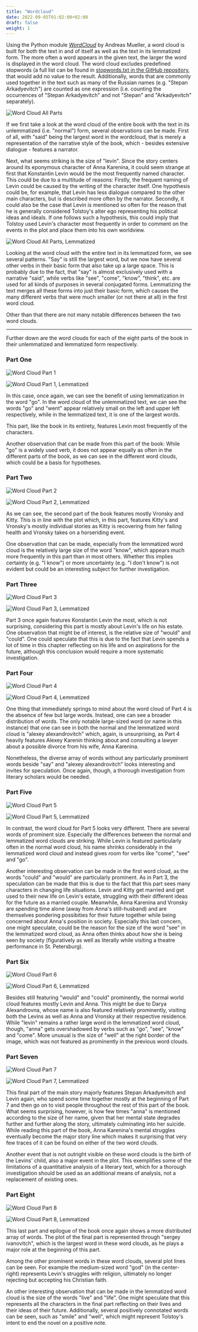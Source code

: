 ```yaml
---
title: "Wordcloud"
date: 2022-09-05T01:02:00+02:00
draft: false
weight: 1
---
```



Using the Python module [_WordCloud_](https://amueller.github.io/word_cloud/) by Andreas Mueller, a word cloud is built for both the text in and of itself as well as the text in its lemmatized form. The more often a word appears in the given text, the larger the word is displayed in the word cloud. The word cloud excludes predefined stopwords (a full list can be found in [stopwords.txt in the GitHub repository](https://github.com/mansutt/annakarenina/blob/main/wordcl/stopwords.txt), that would add no value to the result. Additionally, words that are commonly used together in the text such as many of the Russian names (e.g. "Stepan Arkadyevitch") are counted as one expression (i.e. counting the occurrences of "Stepan Arkadyevitch" and not "Stepan" and "Arkadyevitch" separately).

![Word Cloud All Parts](/img/ak_complete.png)

If we first take a look at the word cloud of the entire book with the text in its unlemmatized (i.e. "normal") form, several observations can be made. First of all, with "said" being the largest word in the wordcloud, that is merely a representation of the narrative style of the book, which - besides extensive dialogue - features a narrator.

Next, what seems striking is the size of "levin". Since the story centers around its eponymous character of Anna Karenina, it could seem strange at first that Konstantin Levin would be the most frequently named character. This could be due to a multitude of reasons: Firstly, the frequent naming of Levin could be caused by the writing of the character itself. One hypothesis could be, for example, that Levin has less dialogue compared to the other main characters, but is described more often by the narrator. Secondly, it could also be the case that Levin is mentioned so often for the reason that he is generally considered Tolstoy's alter ego representing his political ideas and ideals. If one follows such a hypothesis, this could imply that Tolstoy used Levin's character most frequently in order to comment on the events in the plot and place them into his own worldview. 

![Word Cloud All Parts, Lemmatized](/img/ak_complete_lem.png)

Looking at the word cloud with the entire text in its lemmatized form, we see several patterns. "Say" is still the largest word, but we now have several other verbs in their basic form that also take up a large space. This is probably due to the fact, that "say" is almost exclusively used with a narrative "said", while verbs like "see", "come", "know", "think", etc. are used for all kinds of purposes in several conjugated forms. Lemmatizing the text merges all these forms into just their basic form, which causes the many different verbs that were much smaller (or not there at all) in the first word cloud.

Other than that there are not many notable differences between the two word clouds.

---

Further down are the word clouds for each of the eight parts of the book in their unlemmatized and lemmatized form respectively.  

### Part One

![Word Cloud Part 1](/img/ak_p1.png)

![Word Cloud Part 1, Lemmatized](/img/ak_p1_lem.png)

In this case, once again, we can see the benefit of using lemmatization in the word "go". In the word cloud of the unlemmatized text, we can see the words "go" and "went" appear relatively small on the left and upper left respectively, while in the lemmatized text, it is one of the largest words. 

This part, like the book in its entirety, features Levin most frequently of the characters.

Another observation that can be made from this part of the book: While "go" is a widely used verb, it does not appear equally as often in the different parts of the book, as we can see in the different word clouds, which could be a basis for hypotheses.

### Part Two

![Word Cloud Part 2](/img/ak_p2.png)

![Word Cloud Part 2, Lemmatized](/img/ak_p2_lem.png)

As we can see, the second part of the book features mostly Vronsky and Kitty. This is in line with the plot which, in this part, features Kitty's and Vronsky's mostly individual stories as Kitty is recovering from her failing health and Vronsky takes on a horseriding event.

One observation that can be made, especially from the lemmatized word cloud is the relatively large size of the word "know", which appears much more frequently in this part than in most others. Whether this implies certainty (e.g. "I know") or more uncertainty (e.g. "I don't know") is not evident but could be an interesting subject for further investigation.

### Part Three

![Word Cloud Part 3](/img/ak_p3.png)

![Word Cloud Part 3, Lemmatized](/img/ak_p3_lem.png)

Part 3 once again features Konstantin Levin the most, which is not surprising, considering this part is mostly about Levin's life on his estate. One observation that might be of interest, is the relative size of "would" and "could". One could speculate that this is due to the fact that Levin spends a lot of time in this chapter reflecting on his life and on aspirations for the future, although this conclusion would require a more systematic investigation.

### Part Four

![Word Cloud Part 4](/img/ak_p4.png)

![Word Cloud Part 4, Lemmatized](/img/ak_p4_lem.png)

One thing that immediately springs to mind about the word cloud of Part 4 is the absence of few but large words. Instead, one can see a broader distribution of words. The only notable large-sized word (or name in this instance) that one can see in both the normal and the lemmatized word cloud is "alexey alexandrovitch" which, again, is unsurprising, as Part 4 heavily features Alexey Karenin thinking about and consulting a lawyer about a possible divorce from his wife, Anna Karenina.

Nonetheless, the diverse array of words without any particularly prominent words beside "say" and "alexey alexandrovitch" looks interesting and invites for speculation. Once again, though, a thorough investigation from literary scholars would be needed.

### Part Five

![Word Cloud Part 5](/img/ak_p5.png)

![Word Cloud Part 5, Lemmatized](/img/ak_p5_lem.png)

In contrast, the word cloud for Part 5 looks very different. There are several words of prominent size. Especially the differences between the normal and lemmatized word clouds are striking. While Levin is featured particularly often in the normal word cloud, his name shrinks considerably in the lemmatized word cloud and instead gives room for verbs like "come", "see" and "go".

Another interesting observation can be made in the first word cloud, as the words "could" and "would" are particularly prominent. As in Part 3, the speculation can be made that this is due to the fact that this part sees many characters in changing life situations. Levin and Kitty get married and get used to their new life on Levin's estate, struggling with their different ideas for the future as a married couple. Meanwhile, Anna Karenina and Vronsky are spending time alone (away from Anna's still-husband) and are themselves pondering possibities for their future together while being concerned about Anna's position in society. Especially this last concern, one might speculate, could be the reason for the size of the word "see" in the lemmatized word cloud, as Anna often thinks about how she is being seen by society (figuratively as well as literally while visiting a theatre performance in St. Petersburg).

### Part Six

![Word Cloud Part 6](/img/ak_p6.png)

![Word Cloud Part 6, Lemmatized](/img/ak_p6_lem.png)

Besides still featuring "would" and "could" prominently, the normal world cloud features mostly Levin and Anna. This might be due to Darya Alexandrovna, whose name is also featured relatively prominently, visiting both the Levins as well as Anna and Vronsky at their respective residence. While "levin" remains a rather large word in the lemmatized word cloud, though, "anna" gets overshadowed by verbs such as "go", "see", "know" and "come". More unusual is the size of "well" at the right border of the image, which was not featured as prominently in the previous word clouds.

### Part Seven

![Word Cloud Part 7](/img/ak_p7.png)

![Word Cloud Part 7, Lemmatized](/img/ak_p7_lem.png)

This final part of the main story majorly features Stepan Arkadyevitch and Levin again, who spend some time together mostly at the beginning of Part 7 and then go on to visit people throughout the rest of this part of the book. What seems surprising, however, is how few times "anna" is mentioned according to the size of her name, given that her mental state degrades further and further along the story, ultimately culminating into her suicide. While reading this part of the book, Anna Karenina's mental struggles eventually become the major story line which makes it surprising that very few traces of it can be found on either of the two word clouds.

Another event that is not outright visible on these word clouds is the birth of the Levins' child, also a major event in the plot. This exemplifies some of the limitations of a quantitative analysis of a literary text, which for a thorough investigation should be used as an additional means of analysis, not a replacement of existing ones.

### Part Eight

![Word Cloud Part 8](/img/ak_p8.png)

![Word Cloud Part 8, Lemmatized](/img/ak_p8_lem.png)

This last part and epilogue of the book once again shows a more distributed array of words. The plot of the final part is represented through "sergey ivanovitch", which is the largest word in these word clouds, as he plays a major role at the beginning of this part. 

Among the other prominent words in these word clouds, several plot lines can be seen. For example the medium-sized word "god" (in the center-right) represents Levin's struggles with religion, ultimately no longer rejecting but accepting his Christian faith.

An other interesting observation that can be made in the lemmatized word cloud is the size of the words "live" and "life". One might speculate that this represents all the characters in the final part reflecting on their lives and their ideas of their future. Additionally, several positively connotated words can be seen, such as "smile" and "well", which might represent Tolstoy's intent to end the novel on a positive note. 

